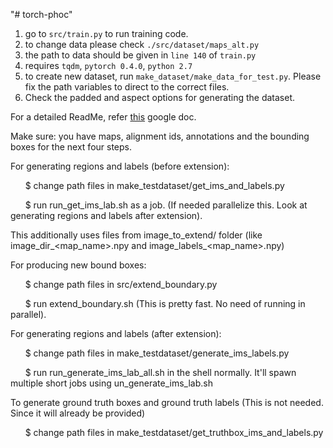 "# torch-phoc" 
1. go to `src/train.py` to run training code.
2. to change data please check `./src/dataset/maps_alt.py`
3. the path to data should be given in `line 140` of `train.py`
4. requires `tqdm`, `pytorch 0.4.0`, `python 2.7`
5. to create new dataset, run `make_dataset/make_data_for_test.py`. Please fix the path variables to direct to the correct files.
6. Check the padded and aspect options for generating the dataset.

For a detailed ReadMe, refer [this](https://docs.google.com/document/d/1ExURc_Yi76-FEBz1e7iuzYeHCG_ENSAjmml8wyb8le0/edit?usp=sharing) google doc.

Make sure: you have maps, alignment ids, annotations and the bounding boxes for the next four steps.

For generating regions and labels (before extension):

&nbsp;&nbsp;&nbsp;&nbsp;&nbsp;&nbsp;$ change path files in make_testdataset/get_ims_and_labels.py

&nbsp;&nbsp;&nbsp;&nbsp;&nbsp;&nbsp;$ run run_get_ims_lab.sh as a job. (If needed parallelize this. Look at generating regions and labels after extension).

This additionally uses files from image_to_extend/ folder (like image_dir_<map_name>.npy and image_labels_<map_name>.npy)

For producing new bound boxes: 

&nbsp;&nbsp;&nbsp;&nbsp;&nbsp;&nbsp;$ change path files in src/extend_boundary.py

&nbsp;&nbsp;&nbsp;&nbsp;&nbsp;&nbsp;$ run extend_boundary.sh (This is pretty fast. No need of running in parallel).

For generating regions and labels (after extension):

&nbsp;&nbsp;&nbsp;&nbsp;&nbsp;&nbsp;$ change path files in make_testdataset/generate_ims_labels.py

&nbsp;&nbsp;&nbsp;&nbsp;&nbsp;&nbsp;$ run run_generate_ims_lab_all.sh in the shell normally. It'll spawn multiple short jobs using un_generate_ims_lab.sh

To generate ground truth boxes and ground truth labels (This is not needed. Since it will already be provided)

&nbsp;&nbsp;&nbsp;&nbsp;&nbsp;&nbsp;$ change path files in make_testdataset/get_truthbox_ims_and_labels.py
